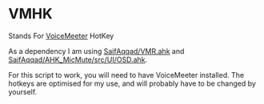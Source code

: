 # VMHK
Stands For [VoiceMeeter](https://vb-audio.com/Voicemeeter/index.htm) HotKey

As a dependency I am using [SaifAqqad/VMR.ahk](https://github.com/SaifAqqad/VMR.ahk) and [SaifAqqad/AHK_MicMute/src/UI/OSD.ahk](https://github.com/SaifAqqad/AHK_MicMute/blob/3062e80e4bde0a7da2654629d297db2d7419b14f/src/UI/OSD.ahk).

For this script to work, you will need to have VoiceMeeter installed. The hotkeys are optimised for my use, and will probably have to be changed by yourself.